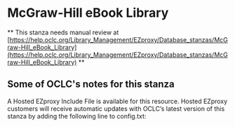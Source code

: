 # McGraw-Hill eBook Library
** This stanza needs manual review at [https://help.oclc.org/Library_Management/EZproxy/Database_stanzas/McGraw-Hill_eBook_Library](https://help.oclc.org/Library_Management/EZproxy/Database_stanzas/McGraw-Hill_eBook_Library) **

## Some of OCLC's notes for this stanza

A Hosted EZproxy Include File is available for this resource. Hosted EZproxy customers will receive automatic updates with OCLC&rsquo;s latest version of this stanza by adding the following line to config.txt:

&nbsp;

&nbsp;
